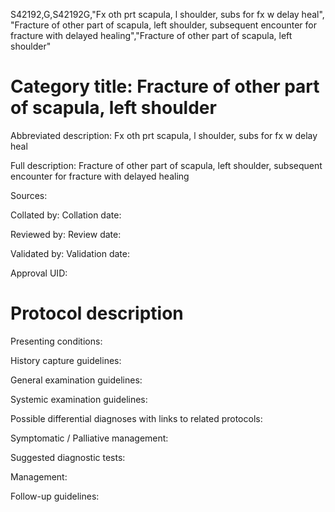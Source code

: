 S42192,G,S42192G,"Fx oth prt scapula, l shoulder, subs for fx w delay heal", "Fracture of other part of scapula, left shoulder, subsequent encounter for fracture with delayed healing","Fracture of other part of scapula, left shoulder"
# Category title: Fracture of other part of scapula, left shoulder

Abbreviated description: Fx oth prt scapula, l shoulder, subs for fx w delay heal

Full description: Fracture of other part of scapula, left shoulder, subsequent encounter for fracture with delayed healing

Sources:

Collated by:
Collation date:

Reviewed by:
Review date:

Validated by:
Validation date:

Approval UID:

# Protocol description

Presenting conditions:

History capture guidelines:

General examination guidelines:

Systemic examination guidelines:

Possible differential diagnoses with links to related protocols:

Symptomatic / Palliative management:

Suggested diagnostic tests:

Management:

Follow-up guidelines:

